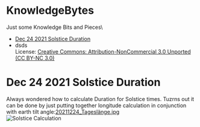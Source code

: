 # KnowledgeBytes
Just some Knowledge Bits and Pieces\
- [Dec 24 2021 Solstice Duration](#Dec242021SolsticeDuration)
- dsds\
License: [Creative Commons: Attribution-NonCommercial 3.0 Unported (CC BY-NC 3.0)](https://creativecommons.org/licenses/by-nc/3.0/de/)

# <a name="Dec242021SolsticeDuration"></a>Dec 24 2021 Solstice Duration
Always wondered how to calculate Duration for Solstice times. Tuzrns out it can be done by just putting together longitude calculation in conjunction with earth tilt angle:[20211224_Tageslänge.jpg](./images/20211224_Tageslänge.jpg=800x)\
![Solstice Calculation](./images_800/800_20211224_Tageslänge.jpg)

